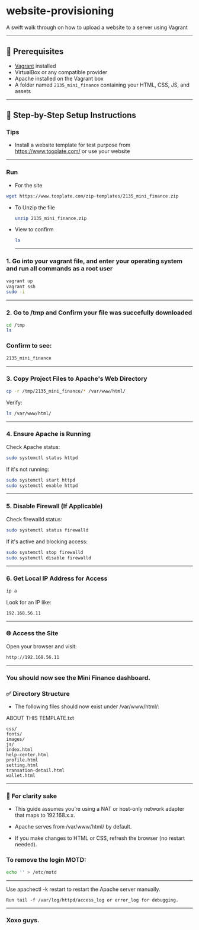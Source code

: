 # website-provisioning

A swift walk through on how to upload a website to a server using Vagrant

---

## 🧰 Prerequisites

- [Vagrant](https://www.vagrantup.com/) installed  
- VirtualBox or any compatible provider  
- Apache installed on the Vagrant box  
- A folder named `2135_mini_finance` containing your HTML, CSS, JS, and assets  

---


## 🚀 Step-by-Step Setup Instructions

### Tips

- Install a website template for test purpose from https://www.tooplate.com/ or use your website

---


### Run

- For the site
  
``` bash
wget https://www.tooplate.com/zip-templates/2135_mini_finance.zip
```

- To Unzip the file

  ``` bash
  unzip 2135_mini_finance.zip
  ```

- View to confirm

  ```bash
  ls
  ```

  ---


### 1. Go into your vagrant file, and enter your operating system and run all commands as a root user

```bash
vagrant up
vagrant ssh
sudo -i
```
---


### 2. Go to /tmp and Confirm your file was succefully downloaded

```bash
cd /tmp
ls
```
### Confirm to see:

```bash
2135_mini_finance
```

---


### 3. Copy Project Files to Apache's Web Directory
```bash
cp -r /tmp/2135_mini_finance/* /var/www/html/
```

Verify:

```bash
ls /var/www/html/
```
---


### 4. Ensure Apache is Running
Check Apache status:

```bash
sudo systemctl status httpd
```
If it's not running:

```bash
sudo systemctl start httpd
sudo systemctl enable httpd
```
---


### 5. Disable Firewall (If Applicable)
Check firewalld status:

```bash
sudo systemctl status firewalld
```

If it's active and blocking access:

```bash
sudo systemctl stop firewalld
sudo systemctl disable firewalld
```
---


### 6. Get Local IP Address for Access

```bash
ip a
```

Look for an IP like:

```text
192.168.56.11
```
---



### 🌐 Access the Site
Open your browser and visit:

```
http://192.168.56.11
```
---



### You should now see the Mini Finance dashboard.
### ✅ Directory Structure

- The following files should now exist under /var/www/html/:



ABOUT THIS TEMPLATE.txt
```
css/
fonts/
images/
js/
index.html
help-center.html
profile.html
setting.html
transation-detail.html
wallet.html
```
---

### 📌 For clarity sake

- This guide assumes you’re using a NAT or host-only network adapter that maps to 192.168.x.x.

- Apache serves from /var/www/html/ by default.

- If you make changes to HTML or CSS, refresh the browser (no restart needed).



### To remove the login MOTD:

```bash
echo '' > /etc/motd
```
---


Use apachectl -k restart to restart the Apache server manually.
```
Run tail -f /var/log/httpd/access_log or error_log for debugging.
```

---


### Xoxo guys.
